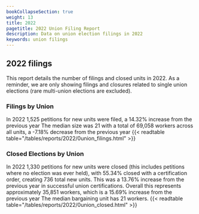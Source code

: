```yaml
---
bookCollapseSection: true
weight: 13
title: 2022
pagetitle: 2022 Union Filing Report
description: Data on union election filings in 2022
keywords: union filings
---
```


## 2022 filings

This report details the number of filings and closed units in 2022. As a reminder, we are only showing filings and closures related to single union elections (rare multi-union elections are excluded).

### Filings by Union
In 2022 1,525 petitions for new units were filed, a 14.32% increase from the previous year The median size was 21 with a total of 69,058 workers across all units, a -7.18% decrease from the previous year
{{< readtable table="/tables/reports/2022/0union_filings.html" >}}

### Closed Elections by Union
In 2022 1,330 petitions for new units were closed (this includes petitions where no election was ever held), with 55.34% closed with a certification order, creating 736 total new units. This was a 13.76% increase from the previous year in successful union certifications. Overall this represents approximately 35,851 workers, which is a 15.69% increase from the previous year The median bargaining unit has 21 workers.
{{< readtable table="/tables/reports/2022/0union_closed.html" >}}
